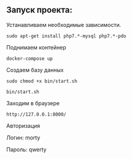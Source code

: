 ## Запуск проекта:

Устанавливаем необходимые зависимости.

`sudo apt-get install php7.*-mysql php7.*-pdo`

Поднимаем контейнер

`docker-compose up`

Создаем базу данных

`sudo chmod +x bin/start.sh`

`bin/start.sh`

Заходим в браузере

`http://127.0.0.1:8000/`

Авторизация

Логин: morty

Пароль: qwerty